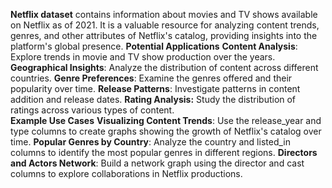 **Netflix dataset** contains information about movies and TV shows available on Netflix as of 2021. It is a valuable resource for analyzing content trends, genres, and other attributes of Netflix's catalog, providing insights into the platform's global presence.
**Potential Applications**
**Content Analysis**: Explore trends in movie and TV show production over the years.
**Geographical Insights**: Analyze the distribution of content across different countries.
**Genre Preferences**: Examine the genres offered and their popularity over time.
**Release Patterns**: Investigate patterns in content addition and release dates.
**Rating Analysis:** Study the distribution of ratings across various types of content.    
**Example Use Cases**
**Visualizing Content Trends**: Use the release_year and type columns to create graphs showing the growth of Netflix's catalog over time.
**Popular Genres by Country**: Analyze the country and listed_in columns to identify the most popular genres in different regions.
**Directors and Actors Network**: Build a network graph using the director and cast columns to explore collaborations in Netflix productions.
